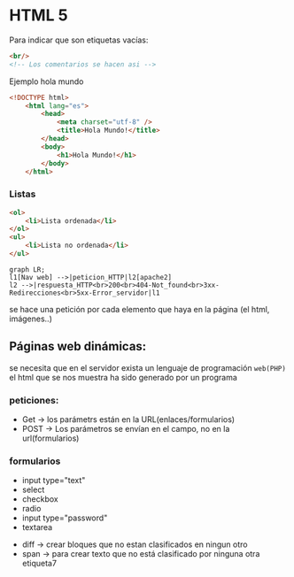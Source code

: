 # HTML 5
Para indicar que son etiquetas vacías:
```html
<br/>
<!-- Los comentarios se hacen asi -->

```
Ejemplo hola mundo
```html
<!DOCTYPE html>
	<html lang="es">
		<head>
			<meta charset="utf-8" />
			<title>Hola Mundo!</title>
		</head>
		<body>
			<h1>Hola Mundo!</h1>
		</body>
	</html>
```
### Listas
```html
<ol>
	<li>Lista ordenada</li>
</ol>
<ul>
	<li>Lista no ordenada</li>
</ul>
```

```mermaid
graph LR;
l1[Nav web] -->|peticion_HTTP|l2[apache2]
l2 -->|respuesta_HTTP<br>200<br>404-Not_found<br>3xx-Redirecciones<br>5xx-Error_servidor|l1
```
se hace una petición por cada elemento que haya en la página (el html, imágenes..)
## Páginas web dinámicas:
se necesita que en el servidor exista un lenguaje de programación `web(PHP)` 
el html que se nos muestra ha sido generado por un programa

### peticiones:
* Get → los parámetrs están en la URL(enlaces/formularios)
* POST → Los parámetros se envían en el campo, no en la url(formularios)

### formularios
* input type="text"
* select
* checkbox
* radio
* input type="password"
* textarea

- diff → crear bloques que no estan clasificados en ningun otro
- span → para crear texto que no está clasificado por ninguna otra etiqueta7